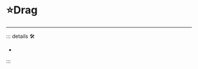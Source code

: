 # ⭐<labor>Drag</labor>

---

<!-- =================================================== -->
<!-- =================================================== -->
<!-- =================================================== -->
<!-- =================================================== -->
<!-- =================================================== -->
::: details 🛠

-

:::